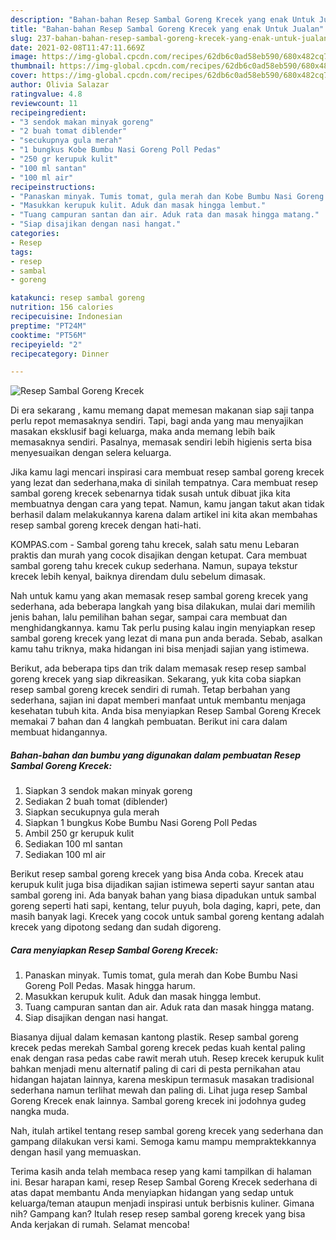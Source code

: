 ```yaml
---
description: "Bahan-bahan Resep Sambal Goreng Krecek yang enak Untuk Jualan"
title: "Bahan-bahan Resep Sambal Goreng Krecek yang enak Untuk Jualan"
slug: 237-bahan-bahan-resep-sambal-goreng-krecek-yang-enak-untuk-jualan
date: 2021-02-08T11:47:11.669Z
image: https://img-global.cpcdn.com/recipes/62db6c0ad58eb590/680x482cq70/resep-sambal-goreng-krecek-foto-resep-utama.jpg
thumbnail: https://img-global.cpcdn.com/recipes/62db6c0ad58eb590/680x482cq70/resep-sambal-goreng-krecek-foto-resep-utama.jpg
cover: https://img-global.cpcdn.com/recipes/62db6c0ad58eb590/680x482cq70/resep-sambal-goreng-krecek-foto-resep-utama.jpg
author: Olivia Salazar
ratingvalue: 4.8
reviewcount: 11
recipeingredient:
- "3 sendok makan minyak goreng"
- "2 buah tomat diblender"
- "secukupnya gula merah"
- "1 bungkus Kobe Bumbu Nasi Goreng Poll Pedas"
- "250 gr kerupuk kulit"
- "100 ml santan"
- "100 ml air"
recipeinstructions:
- "Panaskan minyak. Tumis tomat, gula merah dan Kobe Bumbu Nasi Goreng Poll Pedas. Masak hingga harum."
- "Masukkan kerupuk kulit. Aduk dan masak hingga lembut."
- "Tuang campuran santan dan air. Aduk rata dan masak hingga matang."
- "Siap disajikan dengan nasi hangat."
categories:
- Resep
tags:
- resep
- sambal
- goreng

katakunci: resep sambal goreng 
nutrition: 156 calories
recipecuisine: Indonesian
preptime: "PT24M"
cooktime: "PT56M"
recipeyield: "2"
recipecategory: Dinner

---
```



![Resep Sambal Goreng Krecek](https://img-global.cpcdn.com/recipes/62db6c0ad58eb590/680x482cq70/resep-sambal-goreng-krecek-foto-resep-utama.jpg)

Di era  sekarang , kamu memang dapat memesan makanan siap saji tanpa perlu repot memasaknya sendiri. Tapi, bagi anda yang mau menyajikan masakan eksklusif bagi keluarga, maka anda memang lebih baik memasaknya sendiri. Pasalnya, memasak sendiri lebih higienis serta bisa menyesuaikan dengan selera keluarga.

Jika kamu lagi mencari inspirasi cara membuat resep sambal goreng krecek yang lezat dan sederhana,maka di sinilah tempatnya. Cara membuat resep sambal goreng krecek  sebenarnya tidak susah untuk dibuat jika kita membuatnya dengan cara yang tepat. Namun, kamu jangan takut akan tidak berhasil dalam melakukannya 
karena dalam artikel ini kita akan membahas resep sambal goreng krecek dengan hati-hati.  

KOMPAS.com - Sambal goreng tahu krecek, salah satu menu Lebaran praktis dan murah yang cocok disajikan dengan ketupat. Cara membuat sambal goreng tahu krecek cukup sederhana. Namun, supaya tekstur krecek lebih kenyal, baiknya direndam dulu sebelum dimasak.

Nah untuk kamu yang akan memasak resep sambal goreng krecek yang sederhana, ada beberapa langkah yang bisa dilakukan, mulai dari memilih jenis bahan, lalu pemilihan bahan segar, sampai cara membuat dan menghidangkannya. kamu Tak perlu pusing kalau ingin menyiapkan resep sambal goreng krecek yang lezat di mana pun anda berada. Sebab, asalkan kamu  tahu triknya, maka hidangan ini bisa menjadi sajian yang istimewa.

Berikut, ada beberapa tips dan trik dalam memasak resep resep sambal goreng krecek yang siap dikreasikan. Sekarang, yuk kita coba siapkan resep sambal goreng krecek sendiri di rumah. Tetap berbahan yang sederhana, sajian ini dapat memberi manfaat untuk membantu menjaga kesehatan tubuh kita. Anda bisa menyiapkan Resep Sambal Goreng Krecek memakai 7 bahan dan 4 langkah pembuatan. Berikut ini cara dalam membuat hidangannya.

<!--inarticleads1-->

##### Bahan-bahan dan bumbu yang digunakan dalam pembuatan Resep Sambal Goreng Krecek:

1. Siapkan 3 sendok makan minyak goreng
1. Sediakan 2 buah tomat (diblender)
1. Siapkan secukupnya gula merah
1. Siapkan 1 bungkus Kobe Bumbu Nasi Goreng Poll Pedas
1. Ambil 250 gr kerupuk kulit
1. Sediakan 100 ml santan
1. Sediakan 100 ml air


Berikut resep sambal goreng krecek yang bisa Anda coba. Krecek atau kerupuk kulit juga bisa dijadikan sajian istimewa seperti sayur santan atau sambal goreng ini. Ada banyak bahan yang biasa dipadukan untuk sambal goreng seperti hati sapi, kentang, telur puyuh, bola daging, kapri, pete, dan masih banyak lagi. Krecek yang cocok untuk sambal goreng kentang adalah krecek yang dipotong sedang dan sudah digoreng. 

<!--inarticleads2-->

##### Cara menyiapkan Resep Sambal Goreng Krecek:

1. Panaskan minyak. Tumis tomat, gula merah dan Kobe Bumbu Nasi Goreng Poll Pedas. Masak hingga harum.
1. Masukkan kerupuk kulit. Aduk dan masak hingga lembut.
1. Tuang campuran santan dan air. Aduk rata dan masak hingga matang.
1. Siap disajikan dengan nasi hangat.


Biasanya dijual dalam kemasan kantong plastik. Resep sambal goreng krecek pedas merekah Sambal goreng krecek pedas kuah kental paling enak dengan rasa pedas cabe rawit merah utuh. Resep krecek kerupuk kulit bahkan menjadi menu alternatif paling di cari di pesta pernikahan atau hidangan hajatan lainnya, karena meskipun termasuk masakan tradisional sederhana namun terlihat mewah dan paling di. Lihat juga resep Sambal Goreng Krecek enak lainnya. Sambal goreng krecek ini jodohnya gudeg nangka muda. 

Nah, itulah artikel tentang  resep sambal goreng krecek  yang sederhana dan gampang dilakukan versi kami. Semoga kamu mampu mempraktekkannya dengan hasil yang memuaskan. 

Terima kasih anda telah membaca resep yang kami tampilkan di halaman ini. Besar harapan kami, resep  Resep Sambal Goreng Krecek sederhana di atas dapat membantu Anda menyiapkan hidangan yang sedap untuk keluarga/teman ataupun menjadi inspirasi untuk berbisnis kuliner. Gimana nih? Gampang kan? Itulah resep resep sambal goreng krecek yang bisa Anda kerjakan di rumah. Selamat mencoba!

